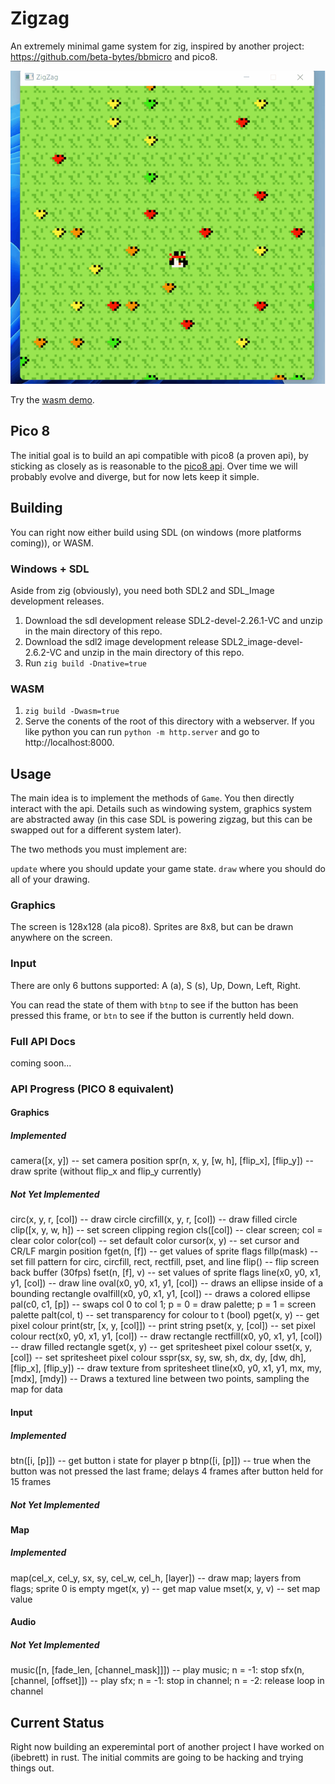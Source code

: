 # Zigzag

An extremely minimal game system for zig, inspired by another project: https://github.com/beta-bytes/bbmicro and pico8.

![Screenshot](docs/zigzag.gif)

Try the [wasm demo](https://ibebrett.github.io/zigzag).

## Pico 8

The initial goal is to build an api compatible with pico8 (a proven api), by sticking as closely as is reasonable to the [pico8 api](https://iiviigames.github.io/pico8-api/). Over time we will probably evolve and diverge, but for now lets keep it simple.

## Building

You can right now either build using SDL (on windows (more platforms coming)), or WASM.

### Windows + SDL

Aside from zig (obviously), you need both SDL2 and SDL_Image development releases.

1. Download the sdl development release SDL2-devel-2.26.1-VC and unzip in the main directory of this repo.
2. Download the sdl2 image development release SDL2_image-devel-2.6.2-VC and unzip in the main directory of this repo.
3. Run `zig build -Dnative=true`

### WASM

1. `zig build -Dwasm=true`
2. Serve the conents of the root of this directory with a webserver. If you like python you can run `python -m http.server` and go to http://localhost:8000.

## Usage

The main idea is to implement the methods of `Game`. You then directly interact with the api. Details such as windowing system, graphics system are abstracted away (in this case SDL is powering zigzag, but this can be swapped out for a different system later).

The two methods you must implement are:

`update` where you should update your game state.
`draw` where you should do all of your drawing.

### Graphics

The screen is 128x128 (ala pico8).
Sprites are 8x8, but can be drawn anywhere on the screen.

### Input

There are only 6 buttons supported: A (a), S (s), Up, Down, Left, Right.

You can read the state of them with `btnp` to see if the button has been pressed this frame, or `btn` to see if the button is currently held down.

### Full API Docs

coming soon...

### API Progress (PICO 8 equivalent)

#### Graphics

##### Implemented

camera([x, y]) -- set camera position
spr(n, x, y, [w, h], [flip_x], [flip_y]) -- draw sprite (without flip_x and flip_y currently)

##### Not Yet Implemented

circ(x, y, r, [col]) -- draw circle
circfill(x, y, r, [col]) -- draw filled circle
clip([x, y, w, h]) -- set screen clipping region
cls([col]) -- clear screen; col = clear color
color(col) -- set default color
cursor(x, y) -- set cursor and CR/LF margin position
fget(n, [f]) -- get values of sprite flags
fillp(mask) -- set fill pattern for circ, circfill, rect, rectfill, pset, and line
flip() -- flip screen back buffer (30fps)
fset(n, [f], v) -- set values of sprite flags
line(x0, y0, x1, y1, [col]) -- draw line
oval(x0, y0, x1, y1, [col]) -- draws an ellipse inside of a bounding rectangle
ovalfill(x0, y0, x1, y1, [col]) -- draws a colored ellipse
pal(c0, c1, [p]) -- swaps col 0 to col 1; p = 0 = draw palette; p = 1 = screen palette
palt(col, t) -- set transparency for colour to t (bool)
pget(x, y) -- get pixel colour
print(str, [x, y, [col]]) -- print string
pset(x, y, [col]) -- set pixel colour
rect(x0, y0, x1, y1, [col]) -- draw rectangle
rectfill(x0, y0, x1, y1, [col]) -- draw filled rectangle
sget(x, y) -- get spritesheet pixel colour
sset(x, y, [col]) -- set spritesheet pixel colour
sspr(sx, sy, sw, sh, dx, dy, [dw, dh], [flip_x], [flip_y]) -- draw texture from spritesheet
tline(x0, y0, x1, y1, mx, my, [mdx], [mdy]) -- Draws a textured line between two points, sampling the map for data

#### Input

##### Implemented

btn([i, [p]]) -- get button i state for player p
btnp([i, [p]]) -- true when the button was not pressed the last frame; delays 4 frames after button held for 15 frames

##### Not Yet Implemented

#### Map

##### Implemented

map(cel_x, cel_y, sx, sy, cel_w, cel_h, [layer]) -- draw map; layers from flags; sprite 0 is empty
mget(x, y) -- get map value
mset(x, y, v) -- set map value

#### Audio

##### Not Yet Implemented

music([n, [fade_len, [channel_mask]]]) -- play music; n = -1: stop
sfx(n, [channel, [offset]]) -- play sfx; n = -1: stop in channel; n = -2: release loop in channel

## Current Status

Right now building an experemintal port of another project I have worked on (ibebrett) in rust. The initial commits are going to be hacking and trying things out.